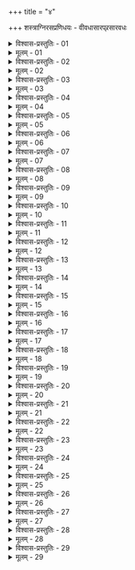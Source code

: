 +++
title = "४"

+++
शस्त्राग्निरसप्रणिधयः - वीवधासारप्र्रसारवधः  

<details><summary>विश्वास-प्रस्तुतिः - 01</summary>

01 ये चास्य दुर्गेषु वैदेहकव्यञ्जनाः, ग्रामेसु गृहपतिकव्यञ्जनाः, जनपदसन्धिषु गोरक्षकतापसव्यञ्जनाः, ते सामन्ताटविकतत्कुलीनापरुद्धानां पण्यागारपूर्वं प्रेषयेयुः अयं देशो हार्यः इति
</details>

<details><summary>मूलम् - 01</summary>

01 ये चास्य दुर्गेषु वैदेहकव्यञ्जनाः, ग्रामेसु गृहपतिकव्यञ्जनाः, जनपदसन्धिषु गोरक्षकतापसव्यञ्जनाः, ते सामन्ताटविकतत्कुलीनापरुद्धानां पण्यागारपूर्वं प्रेषयेयुः अयं देशो हार्यः इति
</details>

<details><summary>विश्वास-प्रस्तुतिः - 02</summary>

02 आगतांश्च एषां दुर्गे गूढपुरुषान् अर्थमानाभ्यां अभिसत्कृत्य प्रकृतिच्छिद्राणि प्रदर्शयेयुः
</details>

<details><summary>मूलम् - 02</summary>

02 आगतांश्च एषां दुर्गे गूढपुरुषान् अर्थमानाभ्यां अभिसत्कृत्य प्रकृतिच्छिद्राणि प्रदर्शयेयुः
</details>

<details><summary>विश्वास-प्रस्तुतिः - 03</summary>

03 तेषु तैः सह प्रहरेयुः
</details>

<details><summary>मूलम् - 03</summary>

03 तेषु तैः सह प्रहरेयुः
</details>

<details><summary>विश्वास-प्रस्तुतिः - 04</summary>

04 स्कन्धावारे वाऽस्य शौण्डिकव्यञ्जनः पुत्रं अभित्यक्तं स्थापयित्वाऽवस्कन्दकाले रसेन प्रवासयित्वा नैषेचनिकम् इति मदनरसयुक्तान् मद्यकुम्भान्शतशः प्रयच्छेत्
</details>

<details><summary>मूलम् - 04</summary>

04 स्कन्धावारे वाऽस्य शौण्डिकव्यञ्जनः पुत्रं अभित्यक्तं स्थापयित्वाऽवस्कन्दकाले रसेन प्रवासयित्वा नैषेचनिकम् इति मदनरसयुक्तान् मद्यकुम्भान्शतशः प्रयच्छेत्
</details>

<details><summary>विश्वास-प्रस्तुतिः - 05</summary>

05 शुद्धं वा मद्यं पाद्यं वा मद्यं दद्याद् एकं अहः, उत्तरं रस्सिद्धं प्रयच्छेत्
</details>

<details><summary>मूलम् - 05</summary>

05 शुद्धं वा मद्यं पाद्यं वा मद्यं दद्याद् एकं अहः, उत्तरं रस्सिद्धं प्रयच्छेत्
</details>

<details><summary>विश्वास-प्रस्तुतिः - 06</summary>

06 शुद्धं वा मद्यं दण्डमुख्येभ्यः प्रदाय मदकाले रससिद्धं प्रयच्छेत्
</details>

<details><summary>मूलम् - 06</summary>

06 शुद्धं वा मद्यं दण्डमुख्येभ्यः प्रदाय मदकाले रससिद्धं प्रयच्छेत्
</details>

<details><summary>विश्वास-प्रस्तुतिः - 07</summary>

07 दण्डमुख्यव्यञ्जनो वा पुत्रं अभित्यक्तं इति समानम्
</details>

<details><summary>मूलम् - 07</summary>

07 दण्डमुख्यव्यञ्जनो वा पुत्रं अभित्यक्तं इति समानम्
</details>

<details><summary>विश्वास-प्रस्तुतिः - 08</summary>

08 पाक्वमांसिकाउदनिकाउण्डिकापूपिकव्यञ्जना वा पण्यविशेषं अवघोषयित्वा परस्परसङ्घर्षेण कालिकं समर्घतरं इति वा परान् आहूय रसेन स्वपण्यान्यपचारयेयुः
</details>

<details><summary>मूलम् - 08</summary>

08 पाक्वमांसिकाउदनिकाउण्डिकापूपिकव्यञ्जना वा पण्यविशेषं अवघोषयित्वा परस्परसङ्घर्षेण कालिकं समर्घतरं इति वा परान् आहूय रसेन स्वपण्यान्यपचारयेयुः
</details>

<details><summary>विश्वास-प्रस्तुतिः - 09</summary>

09 सुराक्षीरदधिसर्पिस्तैलानि वा तद्व्यवहर्तृहस्तेषु गृहीता स्त्रियो बालाश्च रसयुक्तेषु स्वभाजनेषु परिकिरेयुः
</details>

<details><summary>मूलम् - 09</summary>

09 सुराक्षीरदधिसर्पिस्तैलानि वा तद्व्यवहर्तृहस्तेषु गृहीता स्त्रियो बालाश्च रसयुक्तेषु स्वभाजनेषु परिकिरेयुः
</details>

<details><summary>विश्वास-प्रस्तुतिः - 10</summary>

10 अनेनार्घेण, विशिष्टं वा भूयो दीयताम् इति तत्र एवावाकिरेयुः
</details>

<details><summary>मूलम् - 10</summary>

10 अनेनार्घेण, विशिष्टं वा भूयो दीयताम् इति तत्र एवावाकिरेयुः
</details>

<details><summary>विश्वास-प्रस्तुतिः - 11</summary>

11 एतान्येव वैदेहकव्यञ्जनाः, पण्यविरेयेणाहर्तारो वा
</details>

<details><summary>मूलम् - 11</summary>

11 एतान्येव वैदेहकव्यञ्जनाः, पण्यविरेयेणाहर्तारो वा
</details>

<details><summary>विश्वास-प्रस्तुतिः - 12</summary>

12 हस्त्य्ऽश्वानां विधायवसेषु रसं आसन्ना दद्युः
</details>

<details><summary>मूलम् - 12</summary>

12 हस्त्य्ऽश्वानां विधायवसेषु रसं आसन्ना दद्युः
</details>

<details><summary>विश्वास-प्रस्तुतिः - 13</summary>

13 कर्मकरव्यञ्जना वा रसाक्तं यवसं उदकं वा विक्रीणीरन्
</details>

<details><summary>मूलम् - 13</summary>

13 कर्मकरव्यञ्जना वा रसाक्तं यवसं उदकं वा विक्रीणीरन्
</details>

<details><summary>विश्वास-प्रस्तुतिः - 14</summary>

14 चिरसंसृष्टा वा गोवाणिजका गवां अजावीनां वा यूथान्यवस्कन्दकालेषु परेषां मोहस्थानेषु प्रमुञ्चेयुः, अश्वखर उष्ट्रमहिषादीनां दुष्टांश्च
</details>

<details><summary>मूलम् - 14</summary>

14 चिरसंसृष्टा वा गोवाणिजका गवां अजावीनां वा यूथान्यवस्कन्दकालेषु परेषां मोहस्थानेषु प्रमुञ्चेयुः, अश्वखर उष्ट्रमहिषादीनां दुष्टांश्च
</details>

<details><summary>विश्वास-प्रस्तुतिः - 15</summary>

15 तद्व्यञ्जना वा चुच्छुन्दरीशोणिताक्ताक्षान्
</details>

<details><summary>मूलम् - 15</summary>

15 तद्व्यञ्जना वा चुच्छुन्दरीशोणिताक्ताक्षान्
</details>

<details><summary>विश्वास-प्रस्तुतिः - 16</summary>

16 लुब्धकव्यञ्जना वा व्यालमृगान् पञ्जरेभ्यः प्रमुञ्चेयुः, सर्पग्राहा वा सर्पान् उग्रविषान्, हस्तिजीविनो वा हस्तिनः
</details>

<details><summary>मूलम् - 16</summary>

16 लुब्धकव्यञ्जना वा व्यालमृगान् पञ्जरेभ्यः प्रमुञ्चेयुः, सर्पग्राहा वा सर्पान् उग्रविषान्, हस्तिजीविनो वा हस्तिनः
</details>

<details><summary>विश्वास-प्रस्तुतिः - 17</summary>

17 अग्निजीविनो वाऽग्निं अवसृजेयुः
</details>

<details><summary>मूलम् - 17</summary>

17 अग्निजीविनो वाऽग्निं अवसृजेयुः
</details>

<details><summary>विश्वास-प्रस्तुतिः - 18</summary>

18 गूढपुरुषा वा विमुखान् पत्त्य्ऽश्वरथद्विपमुख्यान् अभिहन्युः, आदीपयेयुर्वा मुख्यावासान्
</details>

<details><summary>मूलम् - 18</summary>

18 गूढपुरुषा वा विमुखान् पत्त्य्ऽश्वरथद्विपमुख्यान् अभिहन्युः, आदीपयेयुर्वा मुख्यावासान्
</details>

<details><summary>विश्वास-प्रस्तुतिः - 19</summary>

19 दूष्यामित्राटविकव्यञ्जनाः प्रणिहिताः पृष्ठाभिघातं अवस्कन्दप्रतिग्रहं वा कुर्युः
</details>

<details><summary>मूलम् - 19</summary>

19 दूष्यामित्राटविकव्यञ्जनाः प्रणिहिताः पृष्ठाभिघातं अवस्कन्दप्रतिग्रहं वा कुर्युः
</details>

<details><summary>विश्वास-प्रस्तुतिः - 20</summary>

20 वनगूढा वा प्रत्यन्तस्कन्धं उपनिष्कृष्याभिहन्युः, एकायने वीवधासारप्रसारान् वा
</details>

<details><summary>मूलम् - 20</summary>

20 वनगूढा वा प्रत्यन्तस्कन्धं उपनिष्कृष्याभिहन्युः, एकायने वीवधासारप्रसारान् वा
</details>

<details><summary>विश्वास-प्रस्तुतिः - 21</summary>

21 ससङ्केतं वा रात्रियुद्धे भूरितूर्यं आहत्य ब्रूयुः अनुप्रविष्टाः स्मो, लब्धं राज्यम् इति
</details>

<details><summary>मूलम् - 21</summary>

21 ससङ्केतं वा रात्रियुद्धे भूरितूर्यं आहत्य ब्रूयुः अनुप्रविष्टाः स्मो, लब्धं राज्यम् इति
</details>

<details><summary>विश्वास-प्रस्तुतिः - 22</summary>

22 राजावासं अनुप्रविष्टा वा सङ्कुलेषु राजानं हन्युः
</details>

<details><summary>मूलम् - 22</summary>

22 राजावासं अनुप्रविष्टा वा सङ्कुलेषु राजानं हन्युः
</details>

<details><summary>विश्वास-प्रस्तुतिः - 23</summary>

23 सर्वतो वा प्रयातं एन(?एव?) म्लेच्छाटविकदण्टचारिणः सत्त्रापाश्रयाः स्तम्भवाटापाश्रया वा हन्युः
</details>

<details><summary>मूलम् - 23</summary>

23 सर्वतो वा प्रयातं एन(?एव?) म्लेच्छाटविकदण्टचारिणः सत्त्रापाश्रयाः स्तम्भवाटापाश्रया वा हन्युः
</details>

<details><summary>विश्वास-प्रस्तुतिः - 24</summary>

24 लुब्धकव्यञ्जना वाऽवस्कन्दसङ्कुलेषु गूढयुद्धहेतुभिरभिहन्युः
</details>

<details><summary>मूलम् - 24</summary>

24 लुब्धकव्यञ्जना वाऽवस्कन्दसङ्कुलेषु गूढयुद्धहेतुभिरभिहन्युः
</details>

<details><summary>विश्वास-प्रस्तुतिः - 25</summary>

25 एकायने वा शैलस्तम्भवाटखञ्जनान्तर्।उदके वा स्वभूमिबलेनाभिहन्युः
</details>

<details><summary>मूलम् - 25</summary>

25 एकायने वा शैलस्तम्भवाटखञ्जनान्तर्।उदके वा स्वभूमिबलेनाभिहन्युः
</details>

<details><summary>विश्वास-प्रस्तुतिः - 26</summary>

26 नदीसरस्तटाकसेतुबन्धभेदवेगेन वा प्लावयेयुः
</details>

<details><summary>मूलम् - 26</summary>

26 नदीसरस्तटाकसेतुबन्धभेदवेगेन वा प्लावयेयुः
</details>

<details><summary>विश्वास-प्रस्तुतिः - 27</summary>

27 धान्वनवनदुर्गनिम्नदुर्गस्थं वा योगाग्निधूमाभ्यां नाशयेयुः
</details>

<details><summary>मूलम् - 27</summary>

27 धान्वनवनदुर्गनिम्नदुर्गस्थं वा योगाग्निधूमाभ्यां नाशयेयुः
</details>

<details><summary>विश्वास-प्रस्तुतिः - 28</summary>

28 सङ्कटगतं अग्निना, धान्वनगतं धूमेन, निधानगतं रसेन, तोयावगाढं दुष्टग्राहैरुदकचरणैर्वा तीक्ष्णाः साधयेयुः, आदीप्तावासान्निष्पतन्तं वा
</details>

<details><summary>मूलम् - 28</summary>

28 सङ्कटगतं अग्निना, धान्वनगतं धूमेन, निधानगतं रसेन, तोयावगाढं दुष्टग्राहैरुदकचरणैर्वा तीक्ष्णाः साधयेयुः, आदीप्तावासान्निष्पतन्तं वा
</details>

<details><summary>विश्वास-प्रस्तुतिः - 29</summary>

29ab योगवामनयोगाभ्यां योगेनान्यतमेन वा ।  
29chd अमित्रं अतिसन्दध्यात् सक्तं उक्तासु भूमिषु  (इति)
</details>

<details><summary>मूलम् - 29</summary>

29ab योगवामनयोगाभ्यां योगेनान्यतमेन वा ।  
29chd अमित्रं अतिसन्दध्यात् सक्तं उक्तासु भूमिषु  (इति)
</details>
